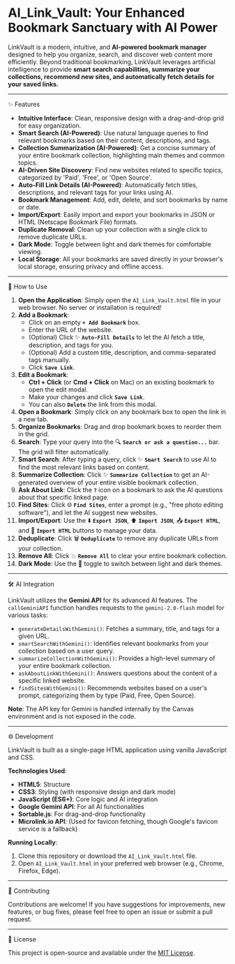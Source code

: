 # AI_Link_Vault: Your Enhanced Bookmark Sanctuary with AI Power

LinkVault is a modern, intuitive, and **AI-powered bookmark manager** designed to help you organize, search, and discover web content more efficiently. Beyond traditional bookmarking, LinkVault leverages artificial intelligence to provide **smart search capabilities, summarize your collections, recommend new sites, and automatically fetch details for your saved links.**

---

✨ Features

* **Intuitive Interface**: Clean, responsive design with a drag-and-drop grid for easy organization.
* **Smart Search (AI-Powered)**: Use natural language queries to find relevant bookmarks based on their content, descriptions, and tags.
* **Collection Summarization (AI-Powered)**: Get a concise summary of your entire bookmark collection, highlighting main themes and common topics.
* **AI-Driven Site Discovery**: Find new websites related to specific topics, categorized by 'Paid', 'Free', or 'Open Source'.
* **Auto-Fill Link Details (AI-Powered)**: Automatically fetch titles, descriptions, and relevant tags for your links using AI.
* **Bookmark Management**: Add, edit, delete, and sort bookmarks by name or date.
* **Import/Export**: Easily import and export your bookmarks in JSON or HTML (Netscape Bookmark File) formats.
* **Duplicate Removal**: Clean up your collection with a single click to remove duplicate URLs.
* **Dark Mode**: Toggle between light and dark themes for comfortable viewing.
* **Local Storage**: All your bookmarks are saved directly in your browser's local storage, ensuring privacy and offline access.

---

🚀 How to Use

1.  **Open the Application**: Simply open the `AI_Link_Vault.html` file in your web browser. No server or installation is required!
2.  **Add a Bookmark**:
    * Click on an empty **`+ Add Bookmark`** box.
    * Enter the URL of the website.
    * (Optional) Click ✨ **`Auto-Fill Details`** to let the AI fetch a title, description, and tags for you.
    * (Optional) Add a custom title, description, and comma-separated tags manually.
    * Click **`Save Link`**.
3.  **Edit a Bookmark**:
    * **Ctrl + Click** (or **Cmd + Click** on Mac) on an existing bookmark to open the edit modal.
    * Make your changes and click **`Save Link`**.
    * You can also **`Delete`** the link from this modal.
4.  **Open a Bookmark**: Simply click on any bookmark box to open the link in a new tab.
5.  **Organize Bookmarks**: Drag and drop bookmark boxes to reorder them in the grid.
6.  **Search**: Type your query into the 🔍 **`Search or ask a question...`** bar. The grid will filter automatically.
7.  **Smart Search**: After typing a query, click ✨ **`Smart Search`** to use AI to find the most relevant links based on content.
8.  **Summarize Collection**: Click ✨ **`Summarize Collection`** to get an AI-generated overview of your entire visible bookmark collection.
9.  **Ask About Link**: Click the **`?`** icon on a bookmark to ask the AI questions about that specific linked page.
10. **Find Sites**: Click 🌐 **`Find Sites`**, enter a prompt (e.g., "free photo editing software"), and let the AI suggest new websites.
11. **Import/Export**: Use the ⬇️ **`Export JSON`**, ⬆️ **`Import JSON`**, 📤 **`Export HTML`**, and 📁 **`Import HTML`** buttons to manage your data.
12. **Deduplicate**: Click 🗑️ **`Deduplicate`** to remove any duplicate URLs from your collection.
13. **Remove All**: Click 💥 **`Remove All`** to clear your entire bookmark collection.
14. **Dark Mode**: Use the 🌙 toggle to switch between light and dark themes.

---

🛠️ AI Integration

LinkVault utilizes the **Gemini API** for its advanced AI features. The `callGeminiAPI` function handles requests to the `gemini-2.0-flash` model for various tasks:

* `generateDetailsWithGemini()`: Fetches a summary, title, and tags for a given URL.
* `smartSearchWithGemini()`: Identifies relevant bookmarks from your collection based on a user query.
* `summarizeCollectionWithGemini()`: Provides a high-level summary of your entire bookmark collection.
* `askAboutLinkWithGemini()`: Answers questions about the content of a specific linked website.
* `findSitesWithGemini()`: Recommends websites based on a user's prompt, categorizing them by type (Paid, Free, Open Source).

**Note**: The API key for Gemini is handled internally by the Canvas environment and is not exposed in the code.

---

⚙️ Development

LinkVault is built as a single-page HTML application using vanilla JavaScript and CSS.

**Technologies Used**:

* **HTML5**: Structure
* **CSS3**: Styling (with responsive design and dark mode)
* **JavaScript (ES6+)**: Core logic and AI integration
* **Google Gemini API**: For all AI functionalities
* **Sortable.js**: For drag-and-drop functionality
* **Microlink.io API**: (Used for favicon fetching, though Google's favicon service is a fallback)

**Running Locally**:

1.  Clone this repository or download the `AI_Link_Vault.html` file.
2.  Open `AI_Link_Vault.html` in your preferred web browser (e.g., Chrome, Firefox, Edge).

---

🤝 Contributing

Contributions are welcome! If you have suggestions for improvements, new features, or bug fixes, please feel free to open an issue or submit a pull request.

---

📄 License

This project is open-source and available under the [MIT License](LICENSE).
